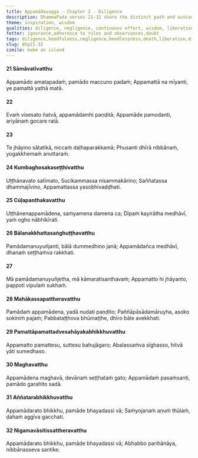 ```yaml
---
title: Appamādavagga - Chapter 2 - Diligence
description: DhammaPada verses 21-32 share the distinct path and outcomes of diligence and negligence. On seeing this clearly, the wise guard diligence like the most important wealth. One devoted to diligence burns away all fetters, is incapable of decline, and is near to Nibbāna.
theme: inspiration, wisdom
qualities: diligence, negligence, continuous effort, wisdom, liberation, rousing of energy, self-control, sorrow-free, contentment
fetter: ignorance,adherence to rules and observances,doubt
tags: diligence,heedfulness,negligence,heedlessness,death,liberation,diligence,wisdom,nibbāna,meditation
slug: dhp21-32
simile: make an island
---
```


#### 21 Sāmāvatīvatthu

Appamādo amatapadaṁ,
pamādo maccuno padaṁ;
Appamattā na mīyanti,
ye pamattā yathā matā.

#### 22

Evaṁ visesato ñatvā,
appamādamhi paṇḍitā;
Appamāde pamodanti,
ariyānaṁ gocare ratā.

#### 23

Te jhāyino sātatikā,
niccaṁ daḷhaparakkamā;
Phusanti dhīrā nibbānaṁ,
yogakkhemaṁ anuttaraṁ.

#### 24 Kumbaghosakaseṭṭhivatthu

Uṭṭhānavato satīmato,
Sucikammassa nisammakārino;
Saññatassa dhammajīvino,
Appamattassa yasobhivaḍḍhati.

#### 25 Cūḷapanthakavatthu

Uṭṭhānenappamādena,
saṁyamena damena ca;
Dīpaṁ kayirātha medhāvī,
yaṁ ogho nābhikīrati.

#### 26 Bālanakkhattasaṅghuṭṭhavatthu

Pamādamanuyuñjanti,
bālā dummedhino janā;
Appamādañca medhāvī,
dhanaṁ seṭṭhaṁva rakkhati.

#### 27

Mā pamādamanuyuñjetha,
mā kāmaratisanthavaṁ;
Appamatto hi jhāyanto,
pappoti vipulaṁ sukhaṁ.

#### 28 Mahākassapattheravatthu

Pamādaṁ appamādena,
yadā nudati paṇḍito;
Paññāpāsādamāruyha,
asoko sokiniṁ pajaṁ;
Pabbataṭṭhova bhūmaṭṭhe,
dhīro bāle avekkhati.

#### 29 Pamattāpamattadvesahāyakabhikkhuvatthu

Appamatto pamattesu,
suttesu bahujāgaro;
Abalassaṁva sīghasso,
hitvā yāti sumedhaso.

#### 30 Maghavatthu

Appamādena maghavā,
devānaṁ seṭṭhataṁ gato;
Appamādaṁ pasaṁsanti,
pamādo garahito sadā.

#### 31 Aññatarabhikkhuvatthu

Appamādarato bhikkhu,
pamāde bhayadassi vā;
Saṁyojanaṁ aṇuṁ thūlaṁ,
ḍahaṁ aggīva gacchati.

#### 32 Nigamavāsitissattheravatthu

Appamādarato bhikkhu,
pamāde bhayadassi vā;
Abhabbo parihānāya,
nibbānasseva santike.
